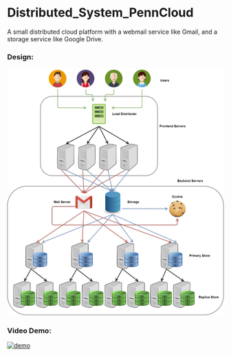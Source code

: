 # Distributed_System_PennCloud
A small distributed cloud platform with a webmail service like Gmail, and a storage service like Google Drive.

<h3>Design:</h3> 

![design](https://raw.githubusercontent.com/CrimsonGates/Distributed_System_PennCloud/main/misc/Diagram.jpg)


<h3>Video Demo:</h3> 

[![demo](https://img.youtube.com/vi/MMBP0sdeoME/0.jpg)](https://www.youtube.com/watch?v=MMBP0sdeoME)
